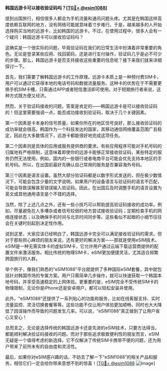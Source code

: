 **韩国远游卡可以接收验证码吗？[[TG💪+ @esim1088](https://t.me/s/esim1088)]**

提到出国旅行，相信很多人都会为手机流量和通讯问题头疼。尤其是在韩国这样高度依赖互联网的地方，没有网络可能就意味着寸步难行。于是，越来越多的人开始选择购买当地的远游卡，比如韩国的远游卡。不过，在使用过程中，很多人会有一个疑问：韩国远游卡可以接收验证码吗？

这确实是一个很实际的问题，毕竟验证码在我们的日常生活中扮演着非常重要的角色。无论是登录某些应用、找回密码，还是进行支付操作，验证码几乎是必不可少的步骤。那么，韩国远游卡是否支持接收这些重要的信息呢？接下来我们就来详细探讨一下。

首先，我们需要了解韩国远游卡的工作原理。远游卡本质上是一种预付费SIM卡，用户可以通过它获得本地的电话号码和数据流量服务。这种卡的优势在于不需要更换手机SIM卡槽，只需通过APP或者短信激活即可使用。对于短期旅行者来说，这种方式既方便又经济。

然而，关于验证码接收的问题，答案是肯定的——韩国远游卡是可以接收验证码的！但这里需要强调一点，能否成功接收到验证码，取决于几个关键因素。

第一个因素是卡本身的信号质量。如果你所在的地区信号良好，那么接收验证码的成功率就会很高。韩国作为一个科技发达的国家，其移动通信网络覆盖范围广且稳定，因此在大多数情况下，远游卡都能很好地完成这项任务。

第二个因素则是具体的应用或服务提供商的要求。有些应用程序可能对手机号码的归属地有严格限制，这意味着即使你的远游卡能够正常接收验证码，某些特定的服务仍然无法使用。例如，国内的一些银行或者电商平台可能会优先支持本地区的手机号码。所以，在出国前最好先确认自己常用的服务是否兼容海外号码。

第三个因素是语言设置。虽然大部分验证码都是以数字形式发送的，但在极少数情况下，可能会包含少量的文字说明。如果用户的设备语言与验证码的语言不匹配，可能会导致误解甚至错误输入验证码。因此，在出国后及时调整手机的语言设置为英文或其他通用语言是个不错的选择。

当然，除了上述几点之外，还有一些小技巧可以帮助提高验证码接收的成功率。例如，尽量避免在人多嘈杂或者信号较弱的地方尝试接收验证码；定期检查手机的网络连接状态；以及确保手机时间与北京时间同步等。这些看似不起眼的小细节往往会在关键时刻起到决定性作用。

说到这里，大家应该已经明白了，韩国远游卡完全可以满足接收验证码的需求。但对于那些担心麻烦的朋友来说，还有更好的解决方案——那就是使用eSIM技术。eSIM是一种无需实体卡的虚拟SIM卡，它允许用户通过云端下载运营商提供的配置文件来激活服务。相比传统的物理SIM卡，eSIM更加便捷灵活，尤其适合频繁跨国旅行的人群。

举个例子，像我们熟悉的“eSIM1088”平台就提供了多种国际eSIM套餐，其中就包括针对韩国市场的专属方案。用户只需简单几步操作，就可以快速获取一个韩国本地号码，并享受高速稳定的上网体验。更重要的是，eSIM完全不受传统SIM卡的物理限制，无论你是iPhone还是安卓用户，都可以轻松安装并使用。

此外，“eSIM1088”还提供了一系列贴心的功能和服务，比如在线客服支持、实时流量监控、灵活切换套餐等等。这些功能不仅让用户体验更加顺畅，同时也大大降低了因误操作而导致的问题发生几率。可以说，“eSIM1088”真正做到了让用户省心又安心！

总而言之，无论是选择传统的韩国远游卡还是先进的eSIM技术，只要方法得当，都能顺利解决验证码接收的问题。而对于那些追求极致便利性的朋友而言，eSIM无疑是一个值得考虑的新选择。它不仅解决了传统SIM卡携带不便的问题，还为用户带来了前所未有的自由度和灵活性。

最后，如果你对eSIM感兴趣的话，不妨去了解一下“eSIM1088”的相关产品和服务。相信它们一定会给你带来意想不到的惊喜！[[TG💪+ @esim1088](https://t.me/s/esim1088) ![Image](https://i.postimg.cc/4NQfJmqS/Snipaste-2025-05-13-00-14-12.png)]